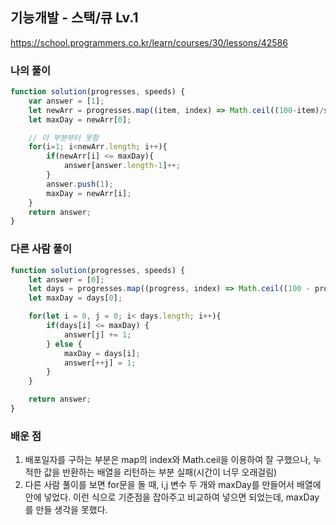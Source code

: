 ## 기능개발 -  스택/큐 Lv.1

https://school.programmers.co.kr/learn/courses/30/lessons/42586

### 나의 풀이
```javascript
function solution(progresses, speeds) {
    var answer = [1];
    let newArr = progresses.map((item, index) => Math.ceil((100-item)/speeds[index]));
    let maxDay = newArr[0];

    // 이 부분부터 못함
    for(i=1; i<newArr.length; i++){
        if(newArr[i] <= maxDay){
            answer[answer.length-1]++;
        }
        answer.push(1);
        maxDay = newArr[i];
    }
    return answer;
}

```

### 다른 사람 풀이

```javascript
function solution(progresses, speeds) {
    let answer = [0];
    let days = progresses.map((progress, index) => Math.ceil((100 - progress) / speeds[index]));
    let maxDay = days[0];

    for(let i = 0, j = 0; i< days.length; i++){
        if(days[i] <= maxDay) {
            answer[j] += 1;
        } else {
            maxDay = days[i];
            answer[++j] = 1;
        }
    }

    return answer;
}
```


### 배운 점
 1. 배포일자를 구하는 부분은 map의 index와 Math.ceil을 이용하여 잘 구했으나, 누적한 값을 반환하는 배열을 리턴하는 부분 실패(시간이 너무 오래걸림)
2. 다른 사람 풀이를 보면 for문을 돌 때, i,j 변수 두 개와 maxDay를 만들어서 배열에 안에 넣었다. 이런 식으로 기준점을 잡아주고 비교하여 넣으면 되었는데, maxDay를 만들 생각을 못했다.